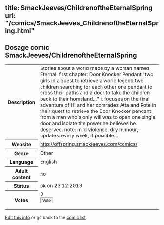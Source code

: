 title: SmackJeeves/ChildrenoftheEternalSpring
url: "/comics/SmackJeeves_ChildrenoftheEternalSpring.html"
---
Dosage comic SmackJeeves/ChildrenoftheEternalSpring
-----------------------------------------

<p id="msg"></p>
<script type="text/javascript">
if (window.location.search === '?edit_info_mail=sent_ok') {
  var elem = document.getElementById("msg");
  elem.innerHTML = 'Edited information sucessfully sent for review, which is usually done daily. Thanks!';
  elem.className = 'ok';
}
</script>
<table class="comicinfo">
<tr>
<th>Description</th><td>Stories about a world made by a woman named Eternal. first chapter: Door Knocker Pendant &quot;two girls in a quest to retrieve a world legend two children searching for each other one pendant to cross their paths and a door to take the children back to their homeland...&quot; it focuses on the final adventure of Hi and her comrades Atta and Rote in their quest to retrieve the Door Knocker pendant from a man who's only will was to open one single door and isolate the power he believes he deserved. note: mild violence, dry humour, updates: every week, if possible...</td>
</tr>
<tr>
<th>Website</th><td><a href="http://offspring.smackjeeves.com/comics/">http://offspring.smackjeeves.com/comics/</a></td>
</tr>
<tr>
<th>Genre</th><td>Other</td>
</tr>
<tr>
<th>Language</th><td>English</td>
</tr>
<tr>
<th>Adult content</th><td>no</td>
</tr>
<tr>
<th>Status</th><td>ok on 23.12.2013</td>
</tr>
<tr>
<th>Votes</th><td>0
<form action="http://gaecounter.appspot.com/count/" method="POST">
<input name="name" type="hidden" value="SmackJeeves_ChildrenoftheEternalSpring"/>
<input name="uid" type="hidden" id="voteuid" value=""/>
<input type="submit" value="Vote"/>
</form>
</td>
</tr>
</table>
<script type="text/javascript">
var ua = navigator.userAgent;
document.getElementById("voteuid").value = ua.replace(/[^a-zA-Z0-9\._:]/g , "_");;
</script>

[Edit this info](SmackJeeves_ChildrenoftheEternalSpring_edit.html) or go back to the [comic list](../comic-index.html).
